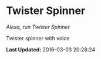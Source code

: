 # Twister Spinner
*Alexa, run Twister Spinner*

Twister spinner with voice

**Last Updated:** 2016-03-03 20:28:24